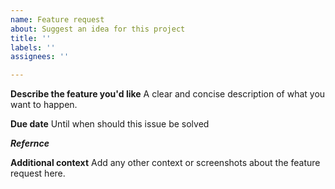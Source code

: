 ```yaml
---
name: Feature request
about: Suggest an idea for this project
title: ''
labels: ''
assignees: ''

---
```


**Describe the feature you'd like**
A clear and concise description of what you want to happen.

**Due date**
Until when should this issue be solved

**_Refernce_**

**Additional context**
Add any other context or screenshots about the feature request here.
